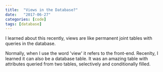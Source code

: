 ```yaml
---
title:  "Views in the Database?"
date:   "2017-06-27"
categories: [code]
tags: [database]
---
```


I learned about this recently, views are like permanent joint tables with queries in the database.


Normally, when I use the word 'view' it refers to the front-end. Recenlty, I learned it can also be a database table.  It was an amazing table with attributes queried from two tables, selectively and conditionally filled.
